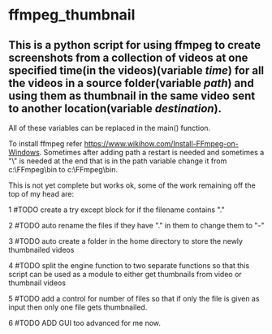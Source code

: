 # ffmpeg_thumbnail
 This is a python script for using ffmpeg to create screenshots from a collection of videos at one specified time(in the videos)(variable *time*) for all the videos in a source folder(variable *path*) and using them as thumbnail in the same video sent to another location(variable *destination*).
 ------------
 
All of these variables can be replaced in the main() function.

To install ffmpeg refer https://www.wikihow.com/Install-FFmpeg-on-Windows. Sometimes after adding path a restart is needed and sometimes a "\\" is needed at the end that is in the path variable change it from c:\FFmpeg\bin to c:\FFmpeg\bin\.


This is not yet complete but works ok, some of the work remaining off the top of my head are:

1 #TODO create a try except block for if the filename contains "."

2 #TODO auto rename the files if they have "." in them to change them to "-"

3 #TODO auto create a folder in the home directory to store the newly thumbnailed videos

4 #TODO split the engine function to two separate functions so that this script can be used as a module to either get thumbnails from video or thumbnail videos

5 #TODO add a control for number of files so that if only the file is given as input then only one file gets thumbnailed.

6 #TODO ADD GUI too advanced for me now.

